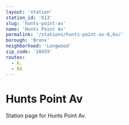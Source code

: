 ```yaml
---
layout: 'station'
station_id: '613'
slug: 'hunts-point-av'
name: 'Hunts Point Av'
permalink: '/stations/hunts-point-av-6,6x/'
borough: 'Bronx'
neighborhood: 'Longwood'
zip_code: '10459'
routes:
  - 6,
  - 6X
---
```

# Hunts Point Av

Station page for Hunts Point Av.
